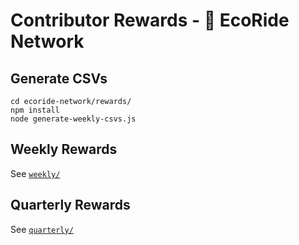 # Contributor Rewards - 🌳 EcoRide Network

## Generate CSVs

```
cd ecoride-network/rewards/
npm install
node generate-weekly-csvs.js
```

## Weekly Rewards

See [`weekly/`](weekly/)

## Quarterly Rewards

See [`quarterly/`](quarterly/)
